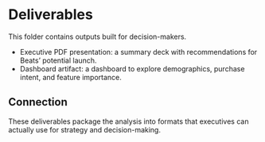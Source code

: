 # Deliverables  

This folder contains outputs built for decision-makers.  

- Executive PDF presentation: a summary deck with recommendations for Beats’ potential launch.  
- Dashboard artifact: a dashboard to explore demographics, purchase intent, and feature importance. 

## Connection  
These deliverables package the analysis into formats that executives can actually use for strategy and decision-making.  
